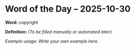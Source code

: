 # Word of the Day – 2025-10-30

**Word:** copyright

**Definition:** _(To be filled manually or automated later)_

*Example usage:* _Write your own example here._
